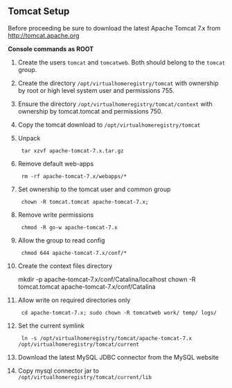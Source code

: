 ## Tomcat Setup

Before proceeding be sure to download the latest Apache Tomcat 7.x from http://tomcat.apache.org

**Console commands as ROOT**

1. Create the users `tomcat` and `tomcatweb`. Both should belong to the `tomcat` group.
1. Create the directory `/opt/virtualhomeregistry/tomcat` with ownership by root or high level system user and permissions 755.
1. Ensure the directory `/opt/virtualhomeregistry/tomcat/context` with ownership by tomcat.tomcat and permissions 750.
1. Copy the tomcat download to `/opt/virtualhomeregistry/tomcat`
1. Unpack
	
		tar xzvf apache-tomcat-7.x.tar.gz
		
1. Remove default web-apps 

		rm -rf apache-tomcat-7.x/webapps/*
		
1. Set ownership to the tomcat user and common group 

		chown -R tomcat.tomcat apache-tomcat-7.x;
		
1. Remove write permissions 

		chmod -R go-w apache-tomcat-7.x
		
1. Allow the group to read config 

		chmod 644 apache-tomcat-7.x/conf/*

1. Create the context files directory 

    mkdir -p apache-tomcat-7.x/conf/Catalina/localhost
    chown -R tomcat.tomcat apache-tomcat-7.x/conf/Catalina
		
1. Allow write on required directories only 

		cd apache-tomcat-7.x; sudo chown -R tomcatweb work/ temp/ logs/

1. Set the current symlink

		ln -s /opt/virtualhomeregistry/tomcat/apache-tomcat-7.x /opt/virtualhomeregistry/tomcat/current
		
1. Download the latest MySQL JDBC connector from the MySQL website
1. Copy mysql connector jar to `/opt/virtualhomeregistry/tomcat/current/lib`
